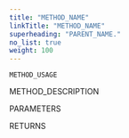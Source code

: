 ```yaml
---
title: "METHOD_NAME"
linkTitle: "METHOD_NAME"
superheading: "PARENT_NAME."
no_list: true
weight: 100
---
```


``METHOD_USAGE``

METHOD_DESCRIPTION

PARAMETERS

RETURNS
